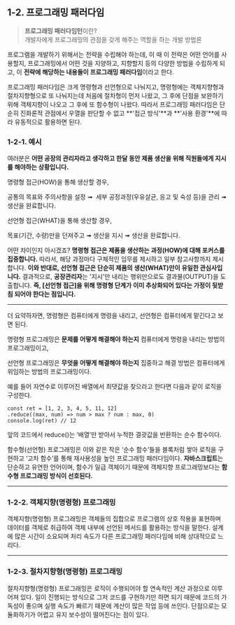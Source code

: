 ## 1-2. 프로그래밍 패러다임

> **프로그래밍 패러다임턴**이란? <br/>
개발자에게 프로그래밍의 관점을 갖게 해주는 역할을 하는 개발 방법론

프로그램을 개발하기 위해서는 전략을 수립해야 하는데, 이 때 이 전략은 어떤 언어를 사용할지, 프로그래밍에서 어떤 것을 지양하고, 지향할지 등의 다양한 방법을 수립하게 되고, 이 **전략에 해당하는 내용들이 프로그래밍 패러다임**이라고 한다.

프로그래밍 패러다임은 크게 명령형과 선언형으로 나눠지고, 명령형에는 객체지향형과 절차지향형으로 또 나눠지는데 처음에 절차형이 먼저 나왔고, 그 후에 단점을 보완하기 위해 객체지향이 나오고 그 후에 또 함수형이 나왔다. 따라서 프로그래밍 패러다임은 단순히 진화론적 관점에서 우열을 판단할 수 없고 **'접근 방식'**과 **'사용 환경'**에 따라 유동적으로 활용하면 된다.

### 1-2-1. 예시

여러분은 **어떤 공장의 관리자라고 생각하고 한달 동안 제품 생산을 위해 직원들에게 지시를 해야하는 상황입니다.** 

명령형 접근(HOW)을 통해 생산할 경우,

공통의 목표와 주의사항을 설정 ➟  세부 공정과정(우유살균, 응고 및 숙성 등)을 관리 ➟ 생산을 완료합니다.

선언형 접근(WHAT)을 통해 생산할 경우,

목표(기간, 수량)만을 던져주고 ➟ 생산을 지시 ➟ 생산을 완료합니다.

어떤 차이인지 아시겠죠?  **명령형 접근은 제품을 생산하는 과정(HOW)에 대해 포커스를 집중합니다.** 따라서, 해당 과정마다 구체적인 임무를 제시하고 일부 참고사항까지 제시합니다. **이와 반대로, 선언형 접근은 단순히 제품의 생산(WHAT)만이 유일한 관심사입니다.** 결과적으로, **공장관리자**는 '지시'만 내리는 행위만으로도 결과물(OUTPUT)을 도출합니다. **즉, [선언형 접근]을 위해 명령형 단계가 이미 추상화되어 있다는 가정이 뒷받침 되어야 한다는 점입니다.**

---

더 요약하자면, 명령형은 컴퓨터에게 명령을 내리고, 선언형은 컴퓨터에게 맡긴다고 보면 된다.

명령형 프로그래밍은 **문제를 어떻게 해결해야 하는지** 컴퓨터에게 명령을 내리는 방법의 프로그래밍이고,

선언형 프로그래밍은 **무엇을 어떻게 해결해야 하는지** 집중하고 해결 방법은 컴퓨터에게 위임하는 방법의 프로그래밍이다.

예를 들어 자연수로 이루어진 배열에서 최댓값을 찾으라고 한다면 다음과 같이 로직을 구성한다.

```
const ret = [1, 2, 3, 4, 5, 11, 12]
.reduce((max, num) => num > max ? num : max, 0)
console.log(ret) // 12
```

앞의 코드에서 reduce()는 ‘배열’만 받아서 누적한 결괏값을 반환하는 순수 함수이다.

함수형(선언형) 프로그래밍은 이와 같은 작은 ‘순수 함수’들을 블록처럼 쌓아 로직을 구현하고 ‘고차 함수’를 통해 재사용성을 높인 프로그래밍 패러다임이다. **자바스크립트**는 단순하고 유연한 언어이며, 함수가 일급 객체이기 때문에 객체지향 프로그래밍보다는 **함수형 프로그래밍 방식이 선호된다.**

---

### 1-2-2. 객체지향(명령형) 프로그래밍

객체지향(명령형) 프로그래밍은 객체들의 집합으로 프로그램의 상호 작용을 표현하며 데이터를 객체로 취급하여 객체 내부에 선언된 메서드를 활용하는 방식을 말한다. 설계에 많은 시간이 소요되며 처리 속도가 다른 프로그래밍 패러다임에 비해 상대적으로 느리다.

---

### 1-2-3. 절차지향형(명령형) 프로그래밍

절차지향형(명령형) 프로그래밍은 로직이 수행되어야 할 연속적인 계산 과정으로 이루어져 있다. 일이 진행되는 방식으로 그저 코드를 구현하기만 하면 되기 때문에 코드의 가독성이 좋으며 실행 속도가 빠르기 때문에 계산이 많은 작업 등에 쓰인다. 단점으로는 모듈화하기가 어렵고 유지 보수성이 떨어진다는 점이 있다.